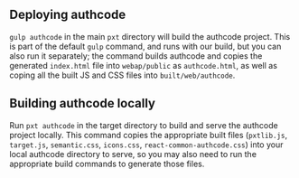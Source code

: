 ## Deploying authcode
`gulp authcode` in the main `pxt` directory will build the authcode project. This is part of the default `gulp` command, and runs with our build, but you can also run it separately; the command builds authcode and copies the generated `index.html` file into `webap/public` as `authcode.html`, as well as coping all the built JS and CSS files into `built/web/authcode`.

## Building authcode locally
Run `pxt authcode` in the target directory to build and serve the authcode project locally. This command copies the appropriate built files (`pxtlib.js`, `target.js`, `semantic.css`, `icons.css`, `react-common-authcode.css`) into your local authcode directory to serve, so you may also need to run the appropriate build commands to generate those files.
